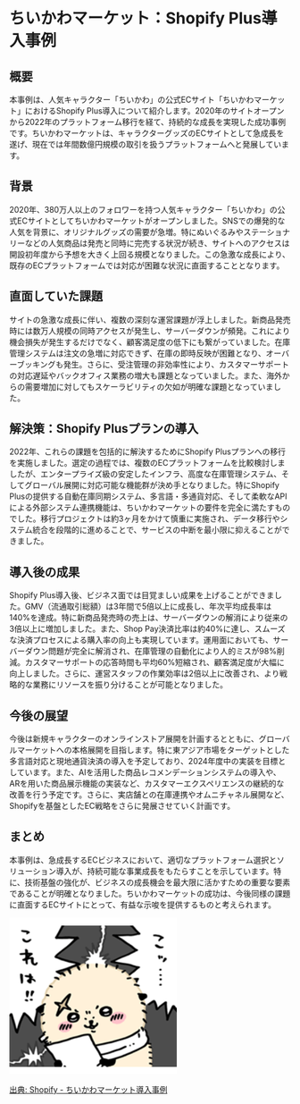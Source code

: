 # ちいかわマーケット：Shopify Plus導入事例

## 概要
本事例は、人気キャラクター「ちいかわ」の公式ECサイト「ちいかわマーケット」におけるShopify Plus導入について紹介します。2020年のサイトオープンから2022年のプラットフォーム移行を経て、持続的な成長を実現した成功事例です。ちいかわマーケットは、キャラクターグッズのECサイトとして急成長を遂げ、現在では年間数億円規模の取引を扱うプラットフォームへと発展しています。

## 背景
2020年、380万人以上のフォロワーを持つ人気キャラクター「ちいかわ」の公式ECサイトとしてちいかわマーケットがオープンしました。SNSでの爆発的な人気を背景に、オリジナルグッズの需要が急増。特にぬいぐるみやステーショナリーなどの人気商品は発売と同時に完売する状況が続き、サイトへのアクセスは開設初年度から予想を大きく上回る規模となりました。この急激な成長により、既存のECプラットフォームでは対応が困難な状況に直面することとなります。

## 直面していた課題
サイトの急激な成長に伴い、複数の深刻な運営課題が浮上しました。新商品発売時には数万人規模の同時アクセスが発生し、サーバーダウンが頻発。これにより機会損失が発生するだけでなく、顧客満足度の低下にも繋がっていました。在庫管理システムは注文の急増に対応できず、在庫の即時反映が困難となり、オーバーブッキングも発生。さらに、受注管理の非効率性により、カスタマーサポートの対応遅延やバックオフィス業務の増大も課題となっていました。また、海外からの需要増加に対してもスケーラビリティの欠如が明確な課題となっていました。

## 解決策：Shopify Plusプランの導入
2022年、これらの課題を包括的に解決するためにShopify Plusプランへの移行を実施しました。選定の過程では、複数のECプラットフォームを比較検討しましたが、エンタープライズ級の安定したインフラ、高度な在庫管理システム、そしてグローバル展開に対応可能な機能群が決め手となりました。特にShopify Plusの提供する自動在庫同期システム、多言語・多通貨対応、そして柔軟なAPIによる外部システム連携機能は、ちいかわマーケットの要件を完全に満たすものでした。移行プロジェクトは約3ヶ月をかけて慎重に実施され、データ移行やシステム統合を段階的に進めることで、サービスの中断を最小限に抑えることができました。

## 導入後の成果
Shopify Plus導入後、ビジネス面では目覚ましい成果を上げることができました。GMV（流通取引総額）は3年間で5倍以上に成長し、年次平均成長率は140%を達成。特に新商品発売時の売上は、サーバーダウンの解消により従来の3倍以上に増加しました。また、Shop Pay決済比率は約40%に達し、スムーズな決済プロセスによる購入率の向上も実現しています。運用面においても、サーバーダウン問題が完全に解消され、在庫管理の自動化により人的ミスが98%削減。カスタマーサポートの応答時間も平均60%短縮され、顧客満足度が大幅に向上しました。さらに、運営スタッフの作業効率は2倍以上に改善され、より戦略的な業務にリソースを振り分けることが可能となりました。

## 今後の展望
今後は新規キャラクターのオンラインストア展開を計画するとともに、グローバルマーケットへの本格展開を目指します。特に東アジア市場をターゲットとした多言語対応と現地通貨決済の導入を予定しており、2024年度中の実装を目標としています。また、AIを活用した商品レコメンデーションシステムの導入や、ARを用いた商品展示機能の実装など、カスタマーエクスペリエンスの継続的な改善を行う予定です。さらに、実店舗との在庫連携やオムニチャネル展開など、Shopifyを基盤としたEC戦略をさらに発展させていく計画です。

## まとめ
本事例は、急成長するECビジネスにおいて、適切なプラットフォーム選択とソリューション導入が、持続可能な事業成長をもたらすことを示しています。特に、技術基盤の強化が、ビジネスの成長機会を最大限に活かすための重要な要素であることが明確となりました。ちいかわマーケットの成功は、今後同様の課題に直面するECサイトにとって、有益な示唆を提供するものと考えられます。

![ちいかわとラッコ](../images/chiikawa-rakko.png)

[出典: Shopify - ちいかわマーケット導入事例](https://www.shopify.com/jp/case-studies/chiikawa)